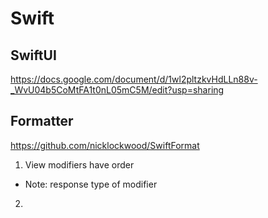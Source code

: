 # Swift
## SwiftUI

https://docs.google.com/document/d/1wl2pltzkvHdLLn88v-_WvU04b5CoMtFA1t0nL05mC5M/edit?usp=sharing

## Formatter 
https://github.com/nicklockwood/SwiftFormat

1. View modifiers have order
- Note: response type of modifier

2. 
